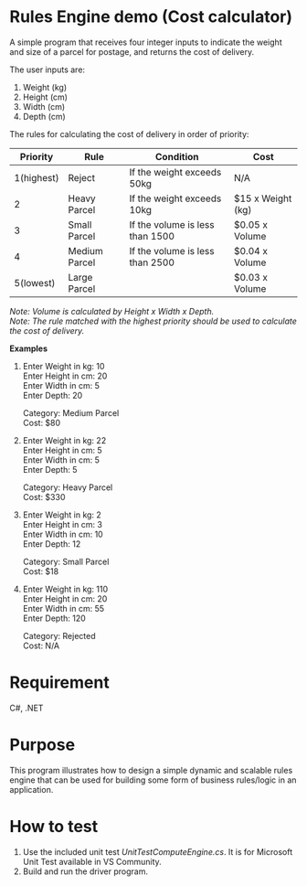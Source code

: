 Rules Engine demo (Cost calculator)
======================
A simple program that receives four integer inputs to indicate the weight and size of a parcel for postage, and returns the cost of delivery.

The user inputs are:
1. Weight (kg)
2. Height (cm)
3. Width (cm)
4. Depth (cm)

The rules for calculating the cost of delivery in order of priority:

Priority  |Rule          |Condition                       |Cost
----------|--------------|--------------------------------|------------------
1(highest)|Reject        |If the weight exceeds 50kg      |N/A
2         |Heavy Parcel  |If the weight exceeds 10kg      |$15 x Weight (kg)
3         |Small Parcel  |If the volume is less than 1500 |$0.05 x Volume
4         |Medium Parcel |If the volume is less than 2500 |$0.04 x Volume
5(lowest) |Large Parcel  |                                |$0.03 x Volume

*Note: Volume is calculated by Height x Width x Depth.*  
*Note: The rule matched with the highest priority should be used to calculate the cost of delivery.*  

**Examples**
1. Enter Weight in kg: 10  
   Enter Height in cm: 20  
   Enter Width in cm: 5  
   Enter Depth: 20  
   
   Category: Medium Parcel  
   Cost: $80  
   
2. Enter Weight in kg: 22  
   Enter Height in cm: 5  
   Enter Width in cm: 5  
   Enter Depth: 5  
   
   Category: Heavy Parcel  
   Cost: $330  

3. Enter Weight in kg: 2  
   Enter Height in cm: 3  
   Enter Width in cm: 10  
   Enter Depth: 12  

   Category: Small Parcel  
   Cost: $18  

4. Enter Weight in kg: 110  
   Enter Height in cm: 20  
   Enter Width in cm: 55  
   Enter Depth: 120  
 
   Category: Rejected  
   Cost: N/A  

Requirement
===========
C#, .NET 

Purpose
=======
This program illustrates how to design a simple dynamic and scalable rules engine that can be used for building some form of business rules/logic in an application.

How to test
===========
1. Use the included unit test *UnitTestComputeEngine.cs*. It is for Microsoft Unit Test available in VS Community.
2. Build and run the driver program.



